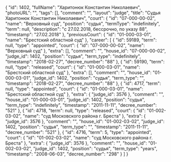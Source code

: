 {
    "id": 1402,
    "fullName": "Харитонюк Константин Николаевич",
    "photoURL": "",
    "tags": [],
    "comment": "",
    "layout": "judge",
    "title": "Судья Харитонюк Константин Николаевич",
    "court": {
        "id": "07-000-00-02",
        "name": "Верховный суд",
        "position": "судья",
        "termType": "indefinitely",
        "term": null,
        "description": "c 27.02.2018, бессрочно, по указу 88",
        "timestamp": "27.02.2018"
    },
    "previousCourt": {
        "id": "01-000-03-01",
        "name": "Брестский областной суд"
    },
    "career": [
        {
            "id": 59189,
            "term": null,
            "type": "appointed",
            "court": {
                "id": "07-000-00-02",
                "name": "Верховный суд"
            },
            "extra": [],
            "comment": "",
            "house_id": "07-000-00-02",
            "judge_id": 1402,
            "position": "судья",
            "term_type": "indefinitely",
            "timestamp": "2018-02-27",
            "decree_number": "88"
        },
        {
            "id": 59190,
            "term": null,
            "type": "released",
            "court": {
                "id": "01-000-03-01",
                "name": "Брестский областной суд"
            },
            "extra": [],
            "comment": "",
            "house_id": "01-000-03-01",
            "judge_id": 1402,
            "position": "судья",
            "term_type": "",
            "timestamp": "2018-02-27",
            "decree_number": "88"
        },
        {
            "id": 4717,
            "term": null,
            "type": "appointed",
            "court": {
                "id": "01-000-03-01",
                "name": "Брестский областной суд"
            },
            "extra": {
                "judge_id": 3576
            },
            "comment": "",
            "house_id": "01-000-03-01",
            "judge_id": 1402,
            "position": "судья",
            "term_type": "indefinitely",
            "timestamp": "2011-11-11",
            "decree_number": "521"
        },
        {
            "id": 4718,
            "term": null,
            "type": "released",
            "court": {
                "id": "01-002-03-02",
                "name": "суд Московского района г. Бреста"
            },
            "extra": {
                "judge_id": 3576
            },
            "comment": "",
            "house_id": "01-002-03-02",
            "judge_id": 1402,
            "position": "судья",
            "term_type": "",
            "timestamp": "2011-11-11",
            "decree_number": "521"
        },
        {
            "id": 4716,
            "term": 5,
            "type": "appointed",
            "court": {
                "id": "01-002-03-02",
                "name": "суд Московского района г. Бреста"
            },
            "extra": {
                "judge_id": 3576
            },
            "comment": "",
            "house_id": "01-002-03-02",
            "judge_id": 1402,
            "position": "судья",
            "term_type": "years",
            "timestamp": "2008-06-03",
            "decree_number": "298"
        }
    ]
}